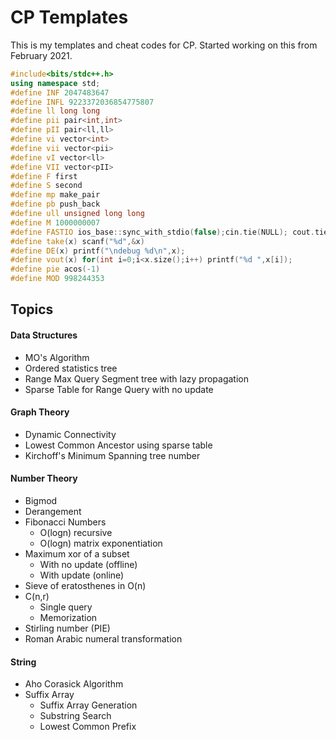 # CP Templates

This is my templates and cheat codes for CP. Started working on this from February 2021.

```c++
#include<bits/stdc++.h>
using namespace std;
#define INF 2047483647
#define INFL 9223372036854775807
#define ll long long
#define pii pair<int,int>
#define pII pair<ll,ll>
#define vi vector<int>
#define vii vector<pii>
#define vI vector<ll>
#define VII vector<pII>
#define F first
#define S second
#define mp make_pair
#define pb push_back
#define ull unsigned long long
#define M 1000000007
#define FASTIO ios_base::sync_with_stdio(false);cin.tie(NULL); cout.tie(NULL);
#define take(x) scanf("%d",&x)
#define DE(x) printf("\ndebug %d\n",x);
#define vout(x) for(int i=0;i<x.size();i++) printf("%d ",x[i]);
#define pie acos(-1)
#define MOD 998244353
```



## Topics

####  Data Structures

- MO's Algorithm
- Ordered statistics tree
- Range Max Query Segment tree with lazy propagation
- Sparse Table for Range Query with no update

#### Graph Theory

- Dynamic Connectivity
- Lowest Common Ancestor using sparse table
- Kirchoff's Minimum Spanning tree number

#### Number Theory

- Bigmod
- Derangement
- Fibonacci Numbers
  - O(logn) recursive
  - O(logn) matrix exponentiation
- Maximum xor of a subset
  - With no update (offline)
  - With update (online)
- Sieve of eratosthenes in O(n)
- C(n,r)
  - Single query 
  - Memorization
- Stirling number (PIE)
- Roman Arabic numeral transformation

#### String

- Aho Corasick Algorithm
- Suffix Array
  - Suffix Array Generation
  - Substring Search
  - Lowest Common Prefix